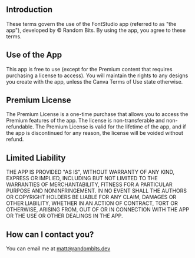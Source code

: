 ## Introduction

These terms govern the use of the FontStudio app (referred to as "the app"), developed by © Random Bits. By using the app, you agree to these terms. 

## Use of the App

This app is free to use (except for the Premium content that requires purchasing a license to access). You will maintain the rights to any designs you create with the app, unless the Canva Terms of Use state otherwise.

## Premium License

The Premium License is a one-time purchase that allows you to access the Premium features of the app. The license is non-transferable and non-refundable. The Premium License is valid for the lifetime of the app, and if the app is discontinued for any reason, the license will be voided without refund.

## Limited Liability

THE APP IS PROVIDED "AS IS", WITHOUT WARRANTY OF ANY KIND, EXPRESS OR
IMPLIED, INCLUDING BUT NOT LIMITED TO THE WARRANTIES OF MERCHANTABILITY,
FITNESS FOR A PARTICULAR PURPOSE AND NONINFRINGEMENT. IN NO EVENT SHALL THE
AUTHORS OR COPYRIGHT HOLDERS BE LIABLE FOR ANY CLAIM, DAMAGES OR OTHER
LIABILITY, WHETHER IN AN ACTION OF CONTRACT, TORT OR OTHERWISE, ARISING FROM,
OUT OF OR IN CONNECTION WITH THE APP OR THE USE OR OTHER DEALINGS IN THE
APP.

## How can I contact you?

You can email me at <a href="mailto:matt@randombits.dev">matt@randombits.dev</a>

